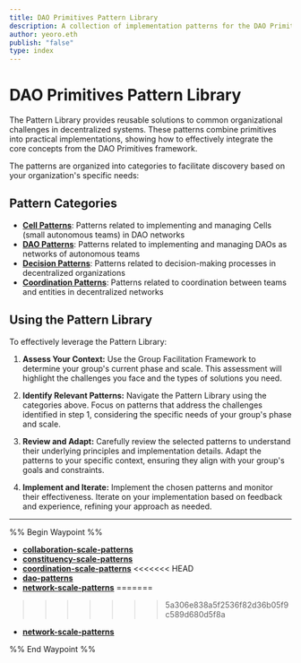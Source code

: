 ```yaml
---
title: DAO Primitives Pattern Library
description: A collection of implementation patterns for the DAO Primitives framework
author: yeoro.eth
publish: "false"
type: index
---
```


# DAO Primitives Pattern Library

The Pattern Library provides reusable solutions to common organizational challenges in decentralized systems. These patterns combine primitives into practical implementations, showing how to effectively integrate the core concepts from the DAO Primitives framework.

The patterns are organized into categories to facilitate discovery based on your organization's specific needs:

## Pattern Categories

- **[Cell Patterns](notes/dao-primitives/patterns/collaboration-scale-patterns/collaboration-scale-patterns.md)**: Patterns related to implementing and managing Cells (small autonomous teams) in DAO networks
- **[DAO Patterns](dao-patterns/dao-patterns.md)**: Patterns related to implementing and managing DAOs as networks of autonomous teams
- **[Decision Patterns](decision-patterns/decision-patterns.md)**: Patterns related to decision-making processes in decentralized organizations
- **[Coordination Patterns](notes/dao-primitives/patterns/coordination-scale-patterns/coordination-scale-patterns.md)**: Patterns related to coordination between teams and entities in decentralized networks

## Using the Pattern Library

To effectively leverage the Pattern Library:

1. **Assess Your Context:** Use the Group Facilitation Framework to determine your group's current phase and scale. This assessment will highlight the challenges you face and the types of solutions you need.

2. **Identify Relevant Patterns:** Navigate the Pattern Library using the categories above. Focus on patterns that address the challenges identified in step 1, considering the specific needs of your group's phase and scale.

3. **Review and Adapt:** Carefully review the selected patterns to understand their underlying principles and implementation details. Adapt the patterns to your specific context, ensuring they align with your group's goals and constraints.

4. **Implement and Iterate:** Implement the chosen patterns and monitor their effectiveness. Iterate on your implementation based on feedback and experience, refining your approach as needed.

---

%% Begin Waypoint %%
- **[collaboration-scale-patterns](./collaboration-scale-patterns/collaboration-scale-patterns.md)**
- **[constituency-scale-patterns](./constituency-scale-patterns/constituency-scale-patterns.md)**
- **[coordination-scale-patterns](./coordination-scale-patterns/coordination-scale-patterns.md)**
<<<<<<< HEAD
- **[dao-patterns](./dao-patterns/dao-patterns.md)**
- **[network-scale-patterns](./network-scale-patterns/network-scale-patterns.md)**
=======
>>>>>>> 5a306e838a5f2536f82d36b05f9c589d680d5f8a
- **[network-scale-patterns](./network-scale-patterns/network-scale-patterns.md)**

%% End Waypoint %%
